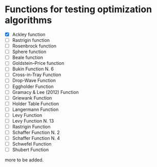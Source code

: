 # Functions for testing optimization algorithms

- [x] Ackley function
- [ ] Rastrigin function
- [ ] Rosenbrock function
- [ ] Sphere function
- [ ] Beale function
- [ ] Goldstein–Price function	
- [ ] Bukin Function N. 6
- [ ] Cross-in-Tray Function
- [ ] Drop-Wave Function
- [ ] Eggholder Function
- [ ] Gramacy & Lee (2012) Function
- [ ] Griewank Function
- [ ] Holder Table Function
- [ ] Langermann Function
- [ ] Levy Function
- [ ] Levy Function N. 13
- [ ] Rastrigin Function
- [ ] Schaffer Function N. 2
- [ ] Schaffer Function N. 4
- [ ] Schwefel Function
- [ ] Shubert Function

more to be added.
